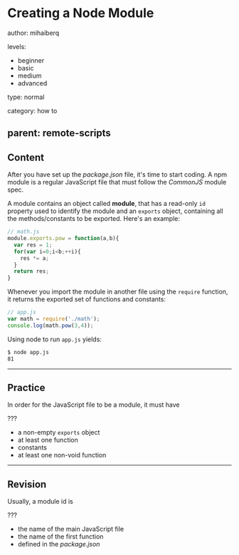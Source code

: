 # Creating a Node Module
author: mihaiberq

levels:

  - beginner
  - basic
  - medium
  - advanced

type: normal

category: how to

parent: remote-scripts
---
## Content

After you have set up the *package.json* file, it's time to start coding. A npm module is a regular JavaScript file that must follow the *CommonJS* module spec.

A module contains an object called **module**, that has a read-only `id` property used to identify the module and an `exports` object, containing all the methods/constants to be exported. Here's an example:
```javascript
// math.js
module.exports.pow = function(a,b){
  var res = 1;
  for(var i=0;i<b;++i){
    res *= a;
  }
  return res;
}
```
Whenever you import the module in another file using the `require` function, it returns the exported set of functions and constants:
```javascript
// app.js
var math = require('./math');
console.log(math.pow(3,4));
```
Using node to run `app.js` yields:
```bash
$ node app.js
81
```


---
## Practice

In order for the JavaScript file to be a module, it must have

???
* a non-empty `exports` object
* at least one function
* constants
* at least one non-void function
---
## Revision

Usually, a module id is

???

* the name of the main JavaScript file
* the name of the first function
* defined in the *package.json*
